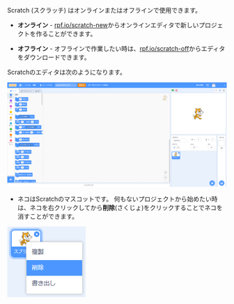 Scratch (スクラッチ) はオンラインまたはオフラインで使用できます。

+ **オンライン** - <a href="http://rpf.io/scratch-new" target="_blank">rpf.io/scratch-new</a>からオンラインエディタで新しいプロジェクトを作ることができます。

+ **オフライン** - オフラインで作業したい時は、<a href="http://rpf.io/scratch-off" target="_blank">rpf.io/scratch-off</a>からエディタをダウンロードできます。

Scratchのエディタは次のようになります。

![スクリーンショット](images/scratch-editor.png)

+ ネコはScratchのマスコットです。 何もないプロジェクトから始めたい時は、ネコを右クリックしてから**削除**(さくじょ)をクリックすることでネコを消すことができます。

![スクリーンショット](images/delete.png)
